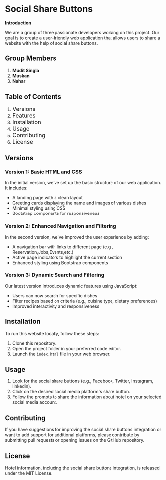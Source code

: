 # Social Share Buttons

**Introduction**

We are a group of three passionate developers working on this project. Our goal is to create a user-friendly web application that allows users to share a website with the help of social share buttons.

## Group Members

1. **Mudit Singla**
2. **Muskan**
3. **Nahar**

## Table of Contents

1. <span style="font-size: 18px;">Versions</span>
2. <span style="font-size: 18px;">Features</span>
3. <span style="font-size: 18px;">Installation</span>
4. <span style="font-size: 18px;">Usage</span>
5. <span style="font-size: 18px;">Contributing</span>
6. <span style="font-size: 18px;">License</span>

## Versions

### Version 1: Basic HTML and CSS

In the initial version, we've set up the basic structure of our web application. It includes:

- A landing page with a clean layout
- Greeting cards displaying the name and images of various dishes
- Minimal styling using CSS
- Bootstrap components for responsiveness

### Version 2: Enhanced Navigation and Filtering

In the second version, we've improved the user experience by adding:

- A navigation bar with links to different page (e.g., Reservation,Jobs,Events,etc.)
- Active page indicators to highlight the current section
- Enhanced styling using Bootstrap components

### Version 3: Dynamic Search and Filtering

Our latest version introduces dynamic features using JavaScript:

- Users can now search for specific dishes
- Filter recipes based on criteria (e.g., cuisine type, dietary preferences)
- Improved interactivity and responsiveness

## Installation

To run this website locally, follow these steps:

1. Clone this repository.
2. Open the project folder in your preferred code editor.
3. Launch the `index.html` file in your web browser.

## Usage

1. Look for the social share buttons (e.g., Facebook, Twitter, Instagram, linkedin).
2. Click on the desired social media platform's share button.
3. Follow the prompts to share the information about hotel on your selected social media account.

## Contributing

If you have suggestions for improving the social share buttons integration or want to add support for additional platforms, please contribute by submitting pull requests or opening issues on the GitHub repository.

## License

Hotel information, including the social share buttons integration, is released under the MIT License.
